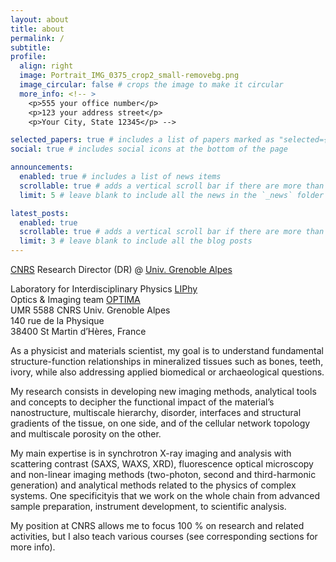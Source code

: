 ```yaml
---
layout: about
title: about
permalink: /
subtitle:
profile:
  align: right
  image: Portrait_IMG_0375_crop2_small-removebg.png
  image_circular: false # crops the image to make it circular
  more_info: <!-- >
    <p>555 your office number</p>
    <p>123 your address street</p>
    <p>Your City, State 12345</p> -->

selected_papers: true # includes a list of papers marked as "selected={true}"
social: true # includes social icons at the bottom of the page

announcements:
  enabled: true # includes a list of news items
  scrollable: true # adds a vertical scroll bar if there are more than 3 news items
  limit: 5 # leave blank to include all the news in the `_news` folder

latest_posts:
  enabled: true
  scrollable: true # adds a vertical scroll bar if there are more than 3 new posts items
  limit: 3 # leave blank to include all the blog posts
---
```


[CNRS](https://www.cnrs.fr/en) Research Director (DR) @ [Univ. Grenoble Alpes](https://www.univ-grenoble-alpes.fr/english/)<br>

Laboratory for Interdisciplinary Physics [LIPhy](https://www-liphy.univ-grenoble-alpes.fr/) <br>
Optics & Imaging team [OPTIMA](https://www-liphy.univ-grenoble-alpes.fr/OPTique-et-IMAgeries-en) <br>
UMR 5588 CNRS Univ. Grenoble Alpes <br>
140 rue de la Physique <br>
38400 St Martin d’Hères, France

As a physicist and materials scientist, my goal is to understand fundamental structure-function relationships in mineralized tissues such as bones, teeth, ivory, while also addressing applied biomedical or archaeological questions.

My research consists in developing new imaging methods, analytical tools and concepts to decipher the functional impact of the material’s nanostructure, multiscale hierarchy, disorder, interfaces and structural gradients of the tissue, on one side, and of the cellular network topology and multiscale porosity on the other.

My main expertise is in synchrotron X-ray imaging and analysis with scattering contrast (SAXS, WAXS, XRD), fluorescence optical microscopy and non-linear imaging methods (two-photon, second and third-harmonic generation) and analytical methods related to the physics of complex systems. One specificityis that we work on the whole chain from advanced sample preparation, instrument development, to scientific analysis.

My position at CNRS allows me to focus 100 % on research and related activities, but I also teach various courses (see corresponding sections for more info).

<!-- Write your biography here. Tell the world about yourself. Link to your favorite [subreddit](http://reddit.com). You can put a picture in, too. The code is already in, just name your picture `prof_pic.jpg` and put it in the `img/` folder.

Put your address / P.O. box / other info right below your picture. You can also disable any of these elements by editing `profile` property of the YAML header of your `_pages/about.md`. Edit `_bibliography/papers.bib` and Jekyll will render your [publications page](/al-folio/publications/) automatically.

Link to your social media connections, too. This theme is set up to use [Font Awesome icons](https://fontawesome.com/) and [Academicons](https://jpswalsh.github.io/academicons/), like the ones below. Add your Facebook, Twitter, LinkedIn, Google Scholar, or just disable all of them. -->
